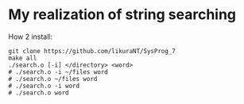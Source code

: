 My realization of string searching
==============================================================
How 2 install:
``` 
git clone https://github.com/likuraNT/SysProg_7
make all
./search.o [-i] </directory> <word>
# ./search.o -i ~/files word
# ./search.o ~/files word
# ./search.o -i word
# ./search.o word
```

